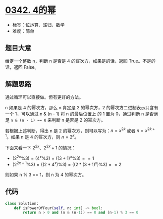 # [0342. 4的幂](https://leetcode.cn/problems/power-of-four/)

- 标签：位运算、递归、数学
- 难度：简单

## 题目大意

给定一个整数 n，判断 n 是否是 4 的幂次方，如果是的话，返回 True。不是的话，返回 False。

## 解题思路

通过循环可以直接做。但有更好的方法。

n 如果是 4 的幂次方，那么 n 肯定是 2 的幂次方，2 的幂次方二进制表示只含有一个 1，可以通过 n & (n - 1) 将 n 的最后位置上 的 1 置为 0，通过判断 n 是否满足 `n & (n - 1) == 0` 来判断 n 是否是 2 的幂次方。

若根据上述判断，得出 n 是 2 的幂次方，则可以写为：$n = x^{2k}$ 或者 $n = x^{2k+1}$。如果 n 是 4 的幂次方，则 $n = 2^{k}$。

下面来看一下  $2^{2x}、2^{2x}+1$ 的情况：

- $(2^{2x} \% 3) = (4^x \% 3) = ((3+1)^x \% 3) == 1$
- $(2^{2x+1} \% 3) = ((2*4^x) \% 3) = ((2*(3+1)^x) \% 3) == 2$

则如果 n % 3 == 1，则 n 为 4 的幂次方。

## 代码

```python
class Solution:
    def isPowerOfFour(self, n: int) -> bool:
        return n > 0 and (n & (n-1)) == 0 and (n-1) % 3 == 0
```

